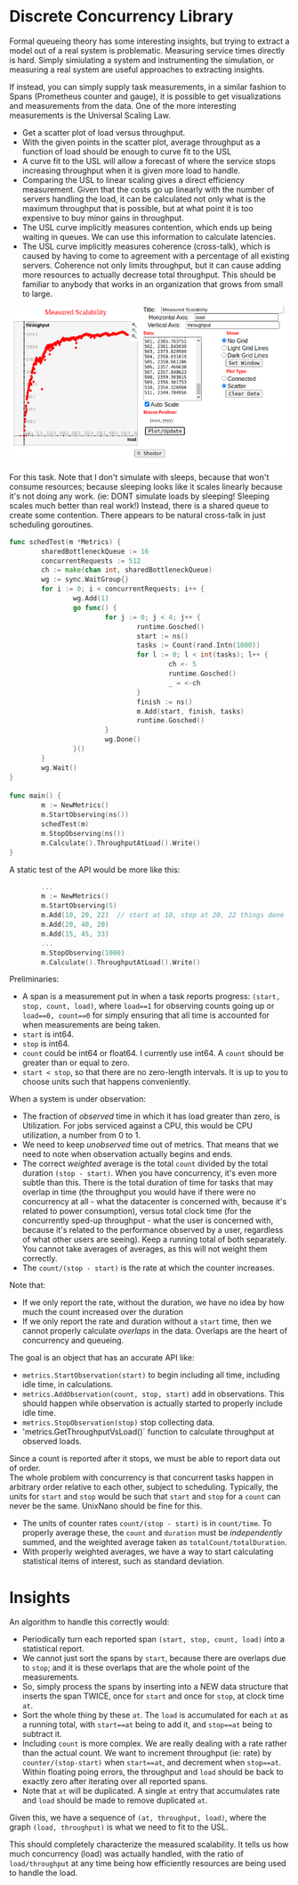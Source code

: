 Discrete Concurrency Library
===========================

Formal queueing theory has some interesting insights, but trying to extract a model out of a real system is problematic.
Measuring service times directly is hard.  Simply simiulating a system and instrumenting the simulation, or
measuring a real system are useful approaches to extracting insights.

If instead, you can simply supply task measurements, in a similar fashion to Spans (Prometheus counter and gauge),
it is possible to get visualizations and measurements from the data.  One of the more interesting
measurements is the Universal Scaling Law.

- Get a scatter plot of load versus throughput.
- With the given points in the scatter plot, average throughput as a function of load should be enough to curve fit to the USL
- A curve fit to the USL will allow a forecast of where the service stops increasing throughput when it is given more load to handle.
- Comparing the USL to linear scaling gives a direct efficiency measurement.  Given that the costs go up linearly with the number of servers handling the load, it can be calculated not only what is the maximum throughput that is possible, but at what point it is too expensive to buy minor gains in throughput.
- The USL curve implicitly measures contention, which ends up being waiting in queues.  We can use this information to calculate latencies.
- The USL curve implicitly measures coherence (cross-talk), which is caused by having to come to agreement with a percentage of all existing servers.  Coherence not only limits throughput, but it can cause adding more resources to actually decrease total throughput.  This should be familiar to anybody that works in an organization that grows from small to large. 

![scalability.png](scalability.png)

For this task.  Note that I don't simulate with sleeps, because that won't consume resources; because sleeping looks like it scales linearly because it's not doing any work.
(ie: DONT simulate loads by sleeping!  Sleeping scales much better than real work!)
Instead, there is a shared queue to create some contention.  There appears to be natural cross-talk in just scheduling goroutines.

```go
func schedTest(m *Metrics) {
        sharedBottleneckQueue := 16
        concurrentRequests := 512
        ch := make(chan int, sharedBottleneckQueue)
        wg := sync.WaitGroup{}
        for i := 0; i < concurrentRequests; i++ {
                wg.Add(1)
                go func() {
                        for j := 0; j < 4; j++ {
                                runtime.Gosched()
                                start := ns()
                                tasks := Count(rand.Intn(1000))
                                for l := 0; l < int(tasks); l++ {
                                        ch <- 5
                                        runtime.Gosched()
                                        _ = <-ch
                                }
                                finish := ns()
                                m.Add(start, finish, tasks)
                                runtime.Gosched()
                        }
                        wg.Done()
                }()
        }
        wg.Wait()
}

func main() {
        m := NewMetrics()
        m.StartObserving(ns())
        schedTest(m)
        m.StopObserving(ns())
        m.Calculate().ThroughputAtLoad().Write()
}
```

A static test of the API would be more like this:

```go
        ...
        m := NewMetrics()
        m.StartObserving(5)
        m.Add(10, 20, 22)  // start at 10, stop at 20, 22 things done
        m.Add(20, 40, 20)
        m.Add(15, 45, 33)
        ...
        m.StopObserving(1000)
        m.Calculate().ThroughputAtLoad().Write()
```

Preliminaries:

- A span is a measurement put in when a task reports progress:  `(start, stop, count, load)`, where `load==1` for observing counts going up or `load==0, count==0` for simply ensuring that all time is accounted for when measurements are being taken.
- `start` is int64.
- `stop` is int64.
- `count` could be int64 or float64.  I currently use int64.  A `count` should be greater than or equal to zero.
- `start < stop`, so that there are no zero-length intervals.  It is up to you to choose units such that happens conveniently.

When a system is under observation:

- The fraction of _observed_ time in which it has load greater than zero, is Utilization.  For jobs serviced against a CPU, this would be CPU utilization, a number from 0 to 1.
- We need to keep _unobserved_ time out of metrics.  That means that we need to note when observation actually begins and ends.
- The correct _weighted_ average is the total `count` divided by the total duration `(stop - start)`.  When you have concurrency, it's even more subtle than this.  There is the total duration of time for tasks that may overlap in time (the throughput you would have if there were no concurrency at all - what the datacenter is concerned with, because it's related to power consumption), versus total clock time (for the concurrently sped-up throughput - what the user is concerned with, because it's related to the performance observed by a user, regardless of what other users are seeing).  Keep a running total of both separately.  You cannot take averages of averages, as this will not weight them correctly.
- The `count/(stop - start)` is the rate at which the counter increases.

Note that:

- If we only report the rate, without the duration, we have no idea by how much the count increased over the duration
- If we only report the rate and duration without a `start` time, then we cannot properly calculate _overlaps_ in the data.  Overlaps are the heart of concurrency and queueing.

The goal is an object that has an accurate API like:

- `metrics.StartObservation(start)` to begin including all time, including idle time, in calculations.
- `metrics.AddObservation(count, stop, start)` add in observations.  This should happen while observation is actually started to properly include idle time.
- `metrics.StopObservation(stop)`  stop collecting data.
- 'metrics.GetThroughputVsLoad()` function to calculate throughput at observed loads.

Since a count is reported after it stops, we must be able to report data out of order.  
The whole problem with concurrency is that concurrent tasks happen in arbitrary order relative to each other, subject to scheduling.
Typically, the units for `start` and `stop` would be such that `start` and `stop` for a `count` can never be the same.  UnixNano should be fine for this.

- The units of counter rates `count/(stop - start)` is in `count/time`.  To properly average these, the `count` and `duration` must be _independently_ summed, and the weighted average taken as `totalCount/totalDuration`.
- With properly weighted averages, we have a way to start calculating statistical items of interest, such as standard deviation.

Insights
============

An algorithm to handle this correctly would:

- Periodically turn each reported span `(start, stop, count, load)` into a statistical report.
- We cannot just sort the spans by `start`, because there are overlaps due to `stop`; and it is these overlaps that are the whole point of the measurements.
- So, simply process the spans by inserting into a NEW data structure that inserts the span TWICE, once for `start` and once for `stop`, at clock time `at`.
- Sort the whole thing by these `at`.  The `load` is accumulated for each `at` as a running total, with `start==at` being to add it, and `stop==at` being to subtract it.
- Including `count` is more complex.  We are really dealing with a rate rather than the actual count.  We want to increment throughput (ie: rate) by `counter/(stop-start)` when `start==at`, and decrement when `stop==at`.  Within floating poing errors, the throughput and `load` should be back to exactly zero after iterating over all reported spans.
- Note that `at` will be duplicated.  A single `at` entry that accumulates rate and `load` should be made to remove duplicated `at`.

Given this, we have a sequence of `(at, throughput, load)`, where the graph `(load, throughput)` is what we need to fit to the USL.

This should completely characterize the measured scalability.  It tells us how much concurrency (load) was actually handled, with the ratio of `load/throughput` at any time being how efficiently resources are being used to handle the load. 

